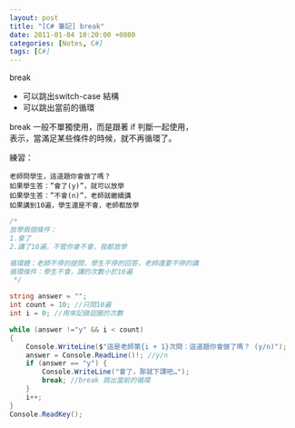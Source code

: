 ```yaml
---
layout: post
title: "[C# 筆記] break"
date: 2011-01-04 10:20:00 +0800
categories: [Notes, C#]
tags: [C#]
---
```

break
- 可以跳出switch-case 結構
- 可以跳出當前的循環

break 一般不單獨使用，而是跟著 if 判斷一起使用，    
表示，當滿足某些條件的時候，就不再循環了。  

練習：
```text
老師問學生，這道題你會做了嗎？
如果學生答：”會了(y)”，就可以放學
如果學生答：”不會(n)”，老師就繼續講
如果講到10遍，學生還是不會，老師都放學
```
```c#
/*
放學兩個條件：
1.會了
2.講了10遍，不管你會不會，我都放學

循環體：老師不停的提問，學生不停的回答，老師還要不停的講
循環條件：學生不會，講的次數小於10遍
 */

string answer = "";
int count = 10; //只問10遍
int i = 0; //用來記錄迴圈的次數

while (answer !="y" && i < count)
{
    Console.WriteLine($"這是老師第{i + 1}次問：這道題你會做了嗎？ (y/n)");
    answer = Console.ReadLine()!; //y/n
    if (answer == "y") {
        Console.WriteLine("會了，那就下課吧…");
        break; //break 跳出當前的循環
    }
    i++;
}
Console.ReadKey();
```


